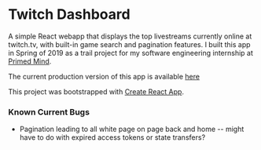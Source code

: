 # Twitch Dashboard
A simple React webapp that displays the top livestreams currently online at twitch.tv, with built-in game search and pagination features.
I built this app in Spring of 2019 as a trail project for my software engineering internship at [Primed Mind](https://primedmind.com/).

The current production version of this app is available [here](twitchdashboard.surge.sh)



This project was bootstrapped with [Create React App](https://github.com/facebook/create-react-app).

### Known Current Bugs
- Pagination leading to all white page on page back and home -- might have to do with expired access tokens or state transfers?
